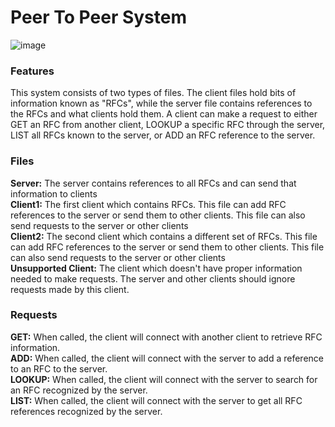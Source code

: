 # Peer To Peer System

![image](https://github.com/FirebombDragon/PortfolioProjects/assets/91640916/7a0a0d3b-35cf-42c8-a426-6a2298e6fa48)

### Features
This system consists of two types of files.  The client files hold bits of information known as "RFCs", while the server file contains references to the RFCs and what clients hold them.  A client can make a request to either GET an RFC from another client, LOOKUP a specific RFC through the server, LIST all RFCs known to the server, or ADD an RFC reference to the server.

### Files
<b>Server:</b> The server contains references to all RFCs and can send that information to clients<br>
<b>Client1:</b> The first client which contains RFCs. This file can add RFC references to the server or send them to other clients. This file can also send requests to the server or other clients<br>
<b>Client2:</b> The second client which contains a different set of RFCs. This file can add RFC references to the server or send them to other clients. This file can also send requests to the server or other clients<br>
<b>Unsupported Client:</b> The client which doesn't have proper information needed to make requests.  The server and other clients should ignore requests made by this client.<br>

### Requests
<b>GET:</b> When called, the client will connect with another client to retrieve RFC information.<br>
<b>ADD:</b> When called, the client will connect with the server to add a reference to an RFC to the server.<br>
<b>LOOKUP:</b> When called, the client will connect with the server to search for an RFC recognized by the server.<br>
<b>LIST:</b> When called, the client will connect with the server to get all RFC references recognized by the server.<br>
